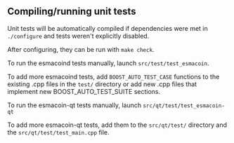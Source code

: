 Compiling/running unit tests
------------------------------------

Unit tests will be automatically compiled if dependencies were met in `./configure`
and tests weren't explicitly disabled.

After configuring, they can be run with `make check`.

To run the esmacoind tests manually, launch `src/test/test_esmacoin`.

To add more esmacoind tests, add `BOOST_AUTO_TEST_CASE` functions to the existing
.cpp files in the `test/` directory or add new .cpp files that
implement new BOOST_AUTO_TEST_SUITE sections.

To run the esmacoin-qt tests manually, launch `src/qt/test/test_esmacoin-qt`

To add more esmacoin-qt tests, add them to the `src/qt/test/` directory and
the `src/qt/test/test_main.cpp` file.
